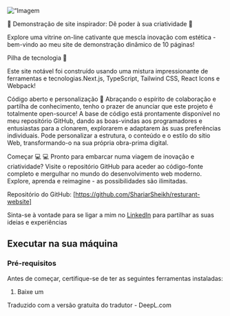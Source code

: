 <p align=“center”>
  <img src=“https://i.ibb.co/vLNJ62z/Untitled-design.png” height=“320” width=“640” title=“Imagem do projeto”>
</p>

🌟 Demonstração de site inspirador: Dê poder à sua criatividade 🌟

Explore uma vitrine on-line cativante que mescla inovação com estética - bem-vindo ao meu site de demonstração dinâmico de 10 páginas!

Pilha de tecnologia 🚀

Este site notável foi construído usando uma mistura impressionante de ferramentas e tecnologias.Next.js, TypeScript, Tailwind CSS, React Icons e Webpack!

Código aberto e personalização 🔑
Abraçando o espírito de colaboração e partilha de conhecimento, tenho o prazer de anunciar que este projeto é totalmente open-source! A base de código está prontamente disponível no meu repositório GitHub, dando as boas-vindas aos programadores e entusiastas para a clonarem, explorarem e adaptarem às suas preferências individuais. Pode personalizar a estrutura, o conteúdo e o estilo do sítio Web, transformando-o na sua própria obra-prima digital.

Começar 💻 💻
Pronto para embarcar numa viagem de inovação e criatividade? Visite o repositório GitHub para aceder ao código-fonte completo e mergulhar no mundo do desenvolvimento web moderno. Explore, aprenda e reimagine - as possibilidades são ilimitadas.

Repositório do GitHub: [https://github.com/ShariarSheikh/resturant-website]

Sinta-se à vontade para se ligar a mim no [LinkedIn](https://www.linkedin.com/in/sheikhshariar/) para partilhar as suas ideias e experiências

## Executar na sua máquina

### Pré-requisitos
Antes de começar, certifique-se de ter as seguintes ferramentas instaladas:

 1. Baixe um

Traduzido com a versão gratuita do tradutor - DeepL.com